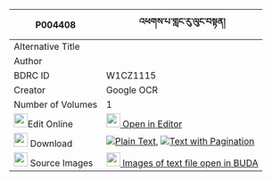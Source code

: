 |P004408|འཕགས་པ་གླང་རུ་ལུང་བསྟན། 
| --- | --- 
|Alternative Title |
|Author | 
|BDRC ID | W1CZ1115
|Creator | Google OCR
|Number of Volumes| 1
|<img width="25" src="https://img.icons8.com/color/25/000000/edit-property.png">Edit Online| [<img width="25" src="https://avatars.githubusercontent.com/u/45091458?s=200&v=4"> Open in Editor](http://editor.openpecha.org/P004408)
|<img width="25" src="https://img.icons8.com/fluent/48/000000/download-2.png"/>  Download | [![](https://img.icons8.com/color/20/000000/txt.png)Plain Text](https://github.com/Openpecha/P004408/releases/download/v1/pakpa_langru_lungten_plain_P004408.zip), [![](https://img.icons8.com/color/20/000000/txt.png)Text with Pagination](https://github.com/Openpecha/P004408/releases/download/v1/pakpa_langru_lungten_pages_P004408.zip)
|<img width="25" src="https://img.icons8.com/plasticine/100/000000/pictures-folder.png"/>  Source Images | [<img width="25" src="https://library.bdrc.io/icons/BUDA-small.svg"> Images of text file open in BUDA](https://library.bdrc.io/show/bdr:W1CZ1115)